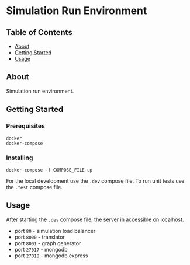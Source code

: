 # Simulation Run Environment

## Table of Contents

- [About](#about)
- [Getting Started](#getting_started)
- [Usage](#usage)

## About <a name = "about"></a>

Simulation run environment.

## Getting Started <a name = "getting_started"></a>

### Prerequisites

```
docker
docker-compose
```

### Installing

```
docker-compose -f COMPOSE_FILE up
```

For the local development use the `.dev` compose file. To run unit tests use the `.test` compose file.

## Usage <a name = "usage"></a>

After starting the `.dev` compose file, the server in accessible on localhost.
* port `80` - simulation load balancer
* port `8000` - translator
* port `8001` - graph generator
* port `27017` - mongodb
* port `27018` - mongodb express
